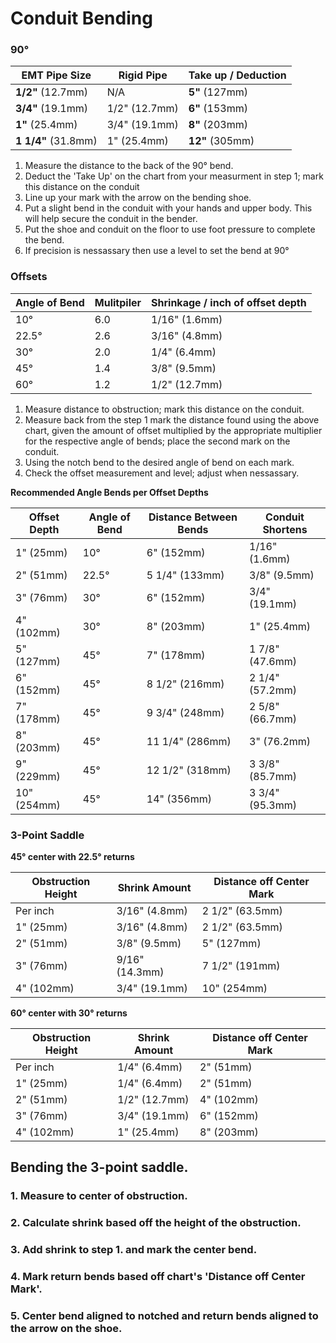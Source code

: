 # Conduit Bending

### 90&deg;

|EMT Pipe Size      |Rigid Pipe   |Take up / Deduction   |
|-------------------|-------------|----------------------|
|**1/2"** (12.7mm)  |N/A          |**5"** (127mm)        |
|**3/4"** (19.1mm)  |1/2" (12.7mm)|**6"** (153mm)        |
|**1"** (25.4mm)    |3/4" (19.1mm)|**8"** (203mm)        |
|**1 1/4"** (31.8mm)|1"   (25.4mm)|**12"** (305mm)       |

1. Measure the distance to the back of the 90&deg; bend.
2. Deduct the 'Take Up' on the chart from your measurment in step 1; mark this distance on the conduit
3. Line up your mark with the arrow on the bending shoe.
4. Put a slight bend in the conduit with your hands and upper body. This will help secure the conduit in the bender.
5. Put the shoe and conduit on the floor to use foot pressure to complete the bend.
6. If precision is nessassary then use a level to set the bend at 90&deg;

### Offsets

|Angle of Bend  |Mulitpiler  |Shrinkage / inch of offset depth|
|---------------|------------|--------------------------------|
|10&deg;        |6.0         |1/16" (1.6mm)                   |
|22.5&deg;      |2.6         |3/16" (4.8mm)                   |
|30&deg;        |2.0         |1/4" (6.4mm)                    |
|45&deg;        |1.4         |3/8" (9.5mm)                    |
|60&deg;        |1.2         |1/2" (12.7mm)                   |

1. Measure distance to obstruction; mark this distance on the conduit.
2. Measure back from the step 1 mark the distance found using the above chart, given the amount of offset multiplied by the appropriate multiplier for the respective angle of bends; place the second mark on the conduit.
3. Using the notch bend to the desired angle of bend on each mark.
4. Check the offset measurement and level; adjust when nessassary.

**Recommended Angle Bends per Offset Depths**

|Offset Depth    |Angle of Bend  |Distance Between Bends  |Conduit Shortens  |
|----------------|---------------|------------------------|------------------|
|1" (25mm)       |10&deg;        |6" (152mm)              |1/16" (1.6mm)     |
|2" (51mm)       |22.5&deg;      |5 1/4" (133mm)          |3/8" (9.5mm)      |
|3" (76mm)       |30&deg;        |6" (152mm)              |3/4" (19.1mm)     |
|4" (102mm)      |30&deg;        |8" (203mm)              |1" (25.4mm)       |
|5" (127mm)      |45&deg;        |7" (178mm)              |1 7/8" (47.6mm)   |
|6" (152mm)      |45&deg;        |8 1/2" (216mm)          |2 1/4" (57.2mm)   |
|7" (178mm)      |45&deg;        |9 3/4" (248mm)          |2 5/8" (66.7mm)   |
|8" (203mm)      |45&deg;        |11 1/4" (286mm)         |3" (76.2mm)       |
|9" (229mm)      |45&deg;        |12 1/2" (318mm)         |3 3/8" (85.7mm)   |
|10" (254mm)     |45&deg;        |14" (356mm)             |3 3/4" (95.3mm)   |


### 3-Point Saddle

**45&deg; center with 22.5&deg; returns**

|Obstruction Height  |Shrink Amount  |Distance off Center Mark  |
|--------------------|---------------|--------------------------|
|Per inch            |3/16" (4.8mm)  |2 1/2" (63.5mm)           |
|1" (25mm)           |3/16" (4.8mm)  |2 1/2" (63.5mm)           |
|2" (51mm)           |3/8" (9.5mm)   |5" (127mm)                |
|3" (76mm)           |9/16" (14.3mm) |7 1/2" (191mm)            |
|4" (102mm)          |3/4" (19.1mm)  |10" (254mm)               |

**60&deg; center with 30&deg; returns**

|Obstruction Height  |Shrink Amount  |Distance off Center Mark  |
|--------------------|---------------|--------------------------|
|Per inch            |1/4" (6.4mm)   |2" (51mm)                 |
|1" (25mm)           |1/4" (6.4mm)   |2" (51mm)                 |
|2" (51mm)           |1/2" (12.7mm)  |4" (102mm)                |
|3" (76mm)           |3/4" (19.1mm)  |6" (152mm)                |
|4" (102mm)          |1"   (25.4mm)  |8" (203mm)                |
## Bending the 3-point saddle.
### 1. Measure to center of obstruction.
### 2. Calculate shrink based off the height of the obstruction.
### 3. Add shrink to step 1. and mark the center bend.
### 4. Mark return bends based off chart's 'Distance off Center Mark'.
### 5. Center bend aligned to notched and return bends aligned to the arrow on the shoe.
